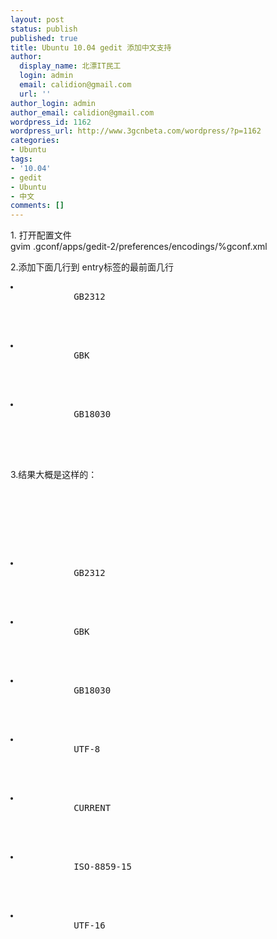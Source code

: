 ```yaml
---
layout: post
status: publish
published: true
title: Ubuntu 10.04 gedit 添加中文支持
author:
  display_name: 北漂IT民工
  login: admin
  email: calidion@gmail.com
  url: ''
author_login: admin
author_email: calidion@gmail.com
wordpress_id: 1162
wordpress_url: http://www.3gcnbeta.com/wordpress/?p=1162
categories:
- Ubuntu
tags:
- '10.04'
- gedit
- Ubuntu
- 中文
comments: []
---
```

<p>1. 打开配置文件<br />
gvim .gconf/apps/gedit-2/preferences/encodings/%gconf.xml</p>
<p>2.添加下面几行到 entry标签的最前面几行</p>
<pre name="code" class="xml">
<li type="string">
			<stringvalue>GB2312</stringvalue><br />
		</li></p>
<li type="string">
			<stringvalue>GBK</stringvalue><br />
		</li></p>
<li type="string">
			<stringvalue>GB18030</stringvalue><br />
		</li><br />
</pre></p>
<p>3.结果大概是这样的：</p>
<pre name="code" class="xml">
<?xml version="1.0"?><br />
<gconf><br />
	<entry name="auto_detected" mtime="1275974688" type="list" ltype="string"></p>
<li type="string">
			<stringvalue>GB2312</stringvalue><br />
		</li></p>
<li type="string">
			<stringvalue>GBK</stringvalue><br />
		</li></p>
<li type="string">
			<stringvalue>GB18030</stringvalue><br />
		</li></p>
<li type="string">
			<stringvalue>UTF-8</stringvalue><br />
		</li></p>
<li type="string">
			<stringvalue>CURRENT</stringvalue><br />
		</li></p>
<li type="string">
			<stringvalue>ISO-8859-15</stringvalue><br />
		</li></p>
<li type="string">
			<stringvalue>UTF-16</stringvalue><br />
		</li><br />
	</entry><br />
</gconf></p>
<p></pre></p>
